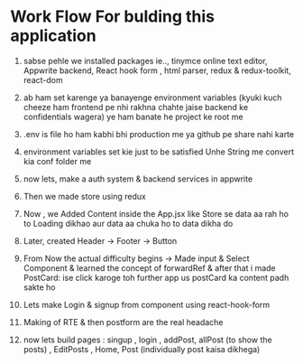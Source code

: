 # Work Flow For bulding this application

1. sabse pehle we installed packages ie.., tinymce online text editor, Appwrite backend, React hook form , html parser, redux & redux-toolkit, react-dom

2. ab ham set karenge ya banayenge environment variables (kyuki kuch cheeze ham frontend pe nhi rakhna chahte jaise backend ke confidentials wagera) ye ham banate he project ke root me

3. .env is file ho ham kabhi bhi production me ya github pe share nahi karte

4. environment variables set kie just to be satisfied Unhe String me convert kia conf folder me

5. now lets, make a auth system & backend services in appwrite

6. Then we made store using redux 

7. Now , we Added Content inside the App.jsx like Store se data aa rah ho to Loading dikhao aur data aa chuka ho to data dikha do 

8. Later, created Header -> Footer -> Button

9. From Now the actual difficulty begins -> Made input & Select Component & learned the concept of forwardRef & after that i made PostCard: ise click karoge toh further app us postCard ka content padh sakte ho

10. Lets make Login & signup from component using react-hook-form 

11. Making of RTE & then postform are the real headache

12. now lets build pages : singup , login , addPost, allPost (to show the posts) , EditPosts , Home, Post (individually post kaisa dikhega) 